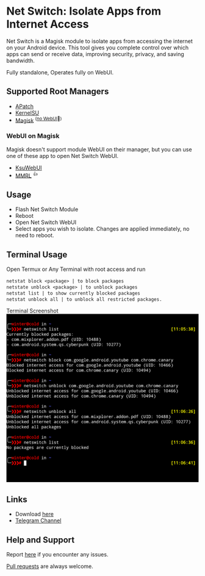 # Net Switch: Isolate Apps from Internet Access
Net Switch is a Magisk module to isolate apps from accessing the internet on your Android device. This tool gives you complete control over which apps can send or receive data, improving security, privacy, and saving bandwidth.

Fully standalone, Operates fully on WebUI.

## Supported Root Managers
- [APatch](https://github.com/bmax121/APatch) 
- [KernelSU](https://github.com/tiann/KernelSU)
- [Magisk](https://github.com/topjohnwu/Magisk)  <sup>([no WebUI](https://github.com/topjohnwu/Magisk/issues/8609#event-15568590949)👀)</sup>

### WebUI on Magisk
Magisk doesn't support module WebUI on their manager, but you can use one of these app to open Net Switch WebUI.

- [KsuWebUI](https://github.com/5ec1cff/KsuWebUIStandalone)
- [MMRL](https://github.com/DerGoogler/MMRL)   <sup>👍</sup>

## Usage
- Flash Net Switch Module
- Reboot
- Open Net Switch WebUI
- Select apps you wish to isolate. Changes are applied immediately, no need to reboot.

## Terminal Usage
Open Termux or Any Terminal with root access and run
```
netstat block <package> | to block packages
netstate unblock <package> | to unblock packages
netstat list | to show currently blocked packages
netstat unblock all | to unblock all restricted packages.
```
Terminal Screenshot
![Net-switch Terminal Example](./terminal.png)

## Links
- Download [here](https://github.com/Rem01Gaming/net-switch/releases)
- [Telegram Channel](https://t.me/rem01schannel)

## Help and Support
Report [here](https://github.com/Rem01Gaming/net-switch/issues) if you encounter any issues.

[Pull requests](https://github.com/Rem01Gaming/net-switch/pulls) are always welcome.
